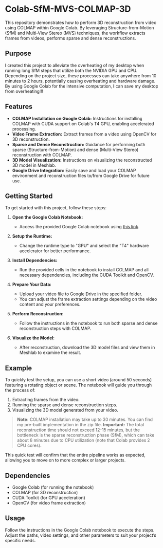 # Colab-SfM-MVS-COLMAP-3D

This repository demonstrates how to perform 3D reconstruction from video using COLMAP within Google Colab. By leveraging Structure-from-Motion (SfM) and Multi-View Stereo (MVS) techniques, the workflow extracts frames from videos, performs sparse and dense reconstructions.

## Purpose

I created this project to alleviate the overheating of my desktop when running long SfM steps that utilize both the NVIDIA GPU and CPU. Depending on the project size, these processes can take anywhere from 10 minutes to 2 hours, potentially causing overheating and hardware damage. By using Google Colab for the intensive computation, I can save my desktop from overheating!!!

## Features

- **COLMAP Installation on Google Colab:** Instructions for installing COLMAP with CUDA support on Colab's T4 GPU, enabling accelerated processing.
- **Video Frame Extraction:** Extract frames from a video using OpenCV for 3D reconstruction.
- **Sparse and Dense Reconstruction:** Guidance for performing both sparse (Structure-from-Motion) and dense (Multi-View Stereo) reconstruction with COLMAP.
- **3D Model Visualization:** Instructions on visualizing the reconstructed 3D model in Meshlab.
- **Google Drive Integration:** Easily save and load your COLMAP environment and reconstruction files to/from Google Drive for future use.

## Getting Started

To get started with this project, follow these steps:

1. **Open the Google Colab Notebook:**
   - Access the provided Google Colab notebook using [this link](#).
   
2. **Setup the Runtime:**
   - Change the runtime type to "GPU" and select the "T4" hardware accelerator for better performance.

3. **Install Dependencies:**
   - Run the provided cells in the notebook to install COLMAP and all necessary dependencies, including the CUDA Toolkit and OpenCV.

4. **Prepare Your Data:**
   - Upload your video file to Google Drive in the specified folder.
   - You can adjust the frame extraction settings depending on the video content and your preferences.

5. **Perform Reconstruction:**
   - Follow the instructions in the notebook to run both sparse and dense reconstruction steps with COLMAP.

6. **Visualize the Model:**
   - After reconstruction, download the 3D model files and view them in Meshlab to examine the result.

## Example

To quickly test the setup, you can use a short video (around 50 seconds) featuring a rotating object or scene. The notebook will guide you through the process of:

1. Extracting frames from the video.
2. Running the sparse and dense reconstruction steps.
3. Visualizing the 3D model generated from your video.

> **Note:** COLMAP installation may take up to 30 minutes. You can find my pre-built implementation in the zip file.
> **Important:** The total reconstruction time should not exceed 12-15 minutes, but the bottleneck is the sparse reconstruction phase (SfM), which can take about 8 minutes due to CPU utilization (note that Colab provides 2 CPU cores).

This quick test will confirm that the entire pipeline works as expected, allowing you to move on to more complex or larger projects.

## Dependencies

- Google Colab (for running the notebook)
- COLMAP (for 3D reconstruction)
- CUDA Toolkit (for GPU acceleration)
- OpenCV (for video frame extraction)

## Usage

Follow the instructions in the Google Colab notebook to execute the steps. Adjust the paths, video settings, and other parameters to suit your project’s specific needs.
